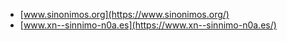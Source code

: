 * [www.sinonimos.org](https://www.sinonimos.org/)
* [www.xn--sinnimo-n0a.es](https://www.xn--sinnimo-n0a.es/)
